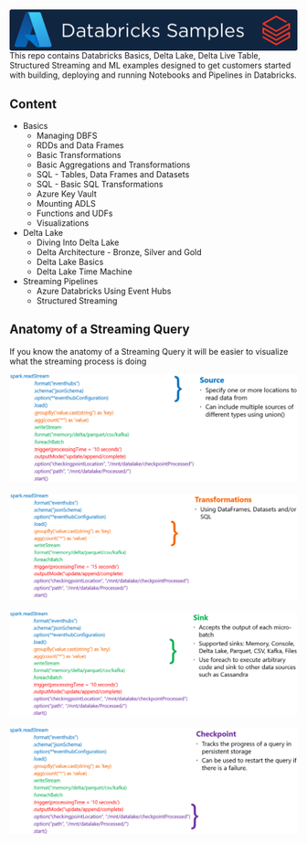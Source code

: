 ## <img src="Assets/images/databrickssamples.png" alt="Databricks Samples" style="float: left; margin-right:10px;" />

This repo contains Databricks Basics, Delta Lake, Delta Live Table, Structured Streaming and ML examples designed to get customers started with building, deploying and running Notebooks and Pipelines in Databricks.

## Content
* Basics
  * Managing DBFS
  * RDDs and Data Frames
  * Basic Transformations
  * Basic Aggregations and Transformations
  * SQL - Tables, Data Frames and Datasets
  * SQL - Basic SQL Transformations
  * Azure Key Vault
  * Mounting ADLS 
  * Functions and UDFs
  * Visualizations
* Delta Lake
  * Diving Into Delta Lake
  * Delta Architecture - Bronze, Silver and Gold
  * Delta Lake Basics
  * Delta Lake Time Machine
* Streaming Pipelines
  * Azure Databricks Using Event Hubs
  * Structured Streaming

## Anatomy of a Streaming Query
If you know the anatomy of a Streaming Query it will be easier to visualize what the streaming process is doing

<img src="Assets/images/databrickstreaming1.png" alt="Databricks Streaming Data" style="float: left; margin-right:10px;margin-bottom:20px;" />


<img src="Assets/images/databrickstreaming2.png" alt="Databricks Streaming Data" style="float: left; margin-right:10px;margin-bottom:20px;" />


<img src="Assets/images/databrickstreaming3.png" alt="Databricks Streaming Data" style="float: left; margin-right:10px;margin-bottom:20px;" />


<img src="Assets/images/databrickstreaming4.png" alt="Databricks Streaming Data" style="float: left; margin-right:10px;margin-bottom:20px;" />